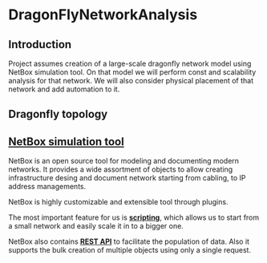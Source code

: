 # DragonFlyNetworkAnalysis

## Introduction
Project assumes creation of a large-scale dragonfly network model using NetBox simulation tool. On that model we will perform const and scalability analysis for that network. We will also consider physical placement of that network and add automation to it.

## Dragonfly topology

## [NetBox simulation tool](https://docs.netbox.dev/en/stable/introduction/)

NetBox is an open source tool for modeling and documenting modern networks. It provides a wide assortment of objects to allow creating infrastructure desing and document network starting from cabling, to IP address managements.

NetBox is highly customizable and extensible tool through plugins.

The most important feature for us is [**scripting**](https://docs.netbox.dev/en/stable/getting-started/populating-data/), which allows us to start from a small network and easily scale it in to a bigger one.

NetBox also contains [**REST API**](https://docs.netbox.dev/en/stable/integrations/rest-api/) to facilitate the population of data. Also it supports the bulk creation of multiple objects using only a single request.